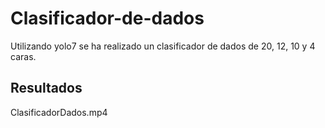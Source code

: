 # Clasificador-de-dados

Utilizando yolo7 se ha realizado un clasificador de dados de 20, 12, 10 y 4 caras.



## Resultados

ClasificadorDados.mp4
